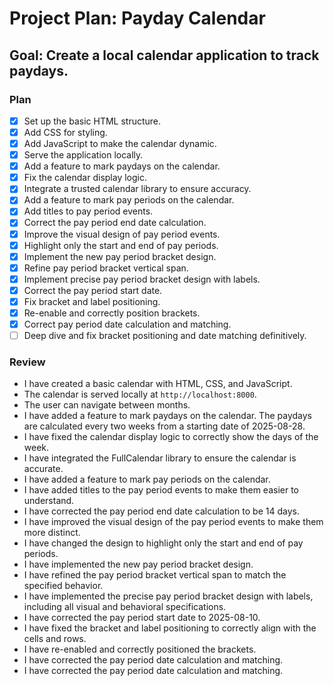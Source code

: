 # Project Plan: Payday Calendar

## Goal: Create a local calendar application to track paydays.

### Plan
- [x] Set up the basic HTML structure.
- [x] Add CSS for styling.
- [x] Add JavaScript to make the calendar dynamic.
- [x] Serve the application locally.
- [x] Add a feature to mark paydays on the calendar.
- [x] Fix the calendar display logic.
- [x] Integrate a trusted calendar library to ensure accuracy.
- [x] Add a feature to mark pay periods on the calendar.
- [x] Add titles to pay period events.
- [x] Correct the pay period end date calculation.
- [x] Improve the visual design of pay period events.
- [x] Highlight only the start and end of pay periods.
- [x] Implement the new pay period bracket design.
- [x] Refine pay period bracket vertical span.
- [x] Implement precise pay period bracket design with labels.
- [x] Correct the pay period start date.
- [x] Fix bracket and label positioning.
- [x] Re-enable and correctly position brackets.
- [x] Correct pay period date calculation and matching.
- [ ] Deep dive and fix bracket positioning and date matching definitively.

### Review
- I have created a basic calendar with HTML, CSS, and JavaScript.
- The calendar is served locally at `http://localhost:8000`.
- The user can navigate between months.
- I have added a feature to mark paydays on the calendar. The paydays are calculated every two weeks from a starting date of 2025-08-28.
- I have fixed the calendar display logic to correctly show the days of the week.
- I have integrated the FullCalendar library to ensure the calendar is accurate.
- I have added a feature to mark pay periods on the calendar.
- I have added titles to the pay period events to make them easier to understand.
- I have corrected the pay period end date calculation to be 14 days.
- I have improved the visual design of the pay period events to make them more distinct.
- I have changed the design to highlight only the start and end of pay periods.
- I have implemented the new pay period bracket design.
- I have refined the pay period bracket vertical span to match the specified behavior.
- I have implemented the precise pay period bracket design with labels, including all visual and behavioral specifications.
- I have corrected the pay period start date to 2025-08-10.
- I have fixed the bracket and label positioning to correctly align with the cells and rows.
- I have re-enabled and correctly positioned the brackets.
- I have corrected the pay period date calculation and matching.
- I have corrected the pay period date calculation and matching.
